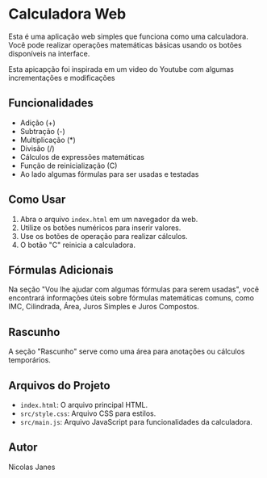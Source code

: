 # Calculadora Web

Esta é uma aplicação web simples que funciona como uma calculadora. Você pode realizar operações matemáticas básicas usando os botões disponíveis na interface.

Esta apicapção foi inspirada em um video do Youtube com algumas incrementações e modificações

## Funcionalidades

- Adição (+)
- Subtração (-)
- Multiplicação (*)
- Divisão (/)
- Cálculos de expressões matemáticas
- Função de reinicialização (C)
- Ao lado algumas fórmulas para ser usadas e testadas

## Como Usar

1. Abra o arquivo `index.html` em um navegador da web.
2. Utilize os botões numéricos para inserir valores.
3. Use os botões de operação para realizar cálculos.
4. O botão "C" reinicia a calculadora.

## Fórmulas Adicionais

Na seção "Vou lhe ajudar com algumas fórmulas para serem usadas", você encontrará informações úteis sobre fórmulas matemáticas comuns, como IMC, Cilindrada, Área, Juros Simples e Juros Compostos.

## Rascunho

A seção "Rascunho" serve como uma área para anotações ou cálculos temporários.

## Arquivos do Projeto

- `index.html`: O arquivo principal HTML.
- `src/style.css`: Arquivo CSS para estilos.
- `src/main.js`: Arquivo JavaScript para funcionalidades da calculadora.



## Autor

Nicolas Janes